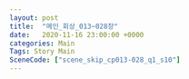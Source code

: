 ```yaml
---
layout: post
title:  "메인_회상_013~028장"
date:   2020-11-16 23:00:00 +0000
categories: Main
Tags: Story Main
SceneCode: ["scene_skip_cp013-028_q1_s10"]
---
```

